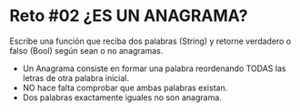 <!-- trunk-ignore-all(prettier) -->
# Reto #02 ¿ES UN ANAGRAMA?

Escribe una función que reciba dos palabras (String) y retorne verdadero o falso (Bool) según sean o no anagramas.

- Un Anagrama consiste en formar una palabra reordenando TODAS las letras de otra palabra inicial.
- NO hace falta comprobar que ambas palabras existan.
- Dos palabras exactamente iguales no son anagrama.

